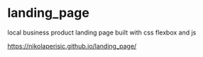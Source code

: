 # landing_page
local business product landing page built with css flexbox and js

https://nikolaperisic.github.io/landing_page/
